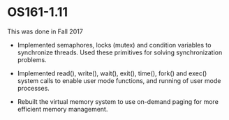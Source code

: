 # OS161-1.11 

This was done in Fall 2017

- Implemented semaphores, locks (mutex) and condition variables to synchronize threads. Used these primitives for solving synchronization problems.

- Implemented read(), write(), wait(), exit(), time(), fork() and exec() system calls to enable user mode functions, and running of user mode processes.

- Rebuilt the virtual memory system to use on-demand paging for more efficient memory management. 
